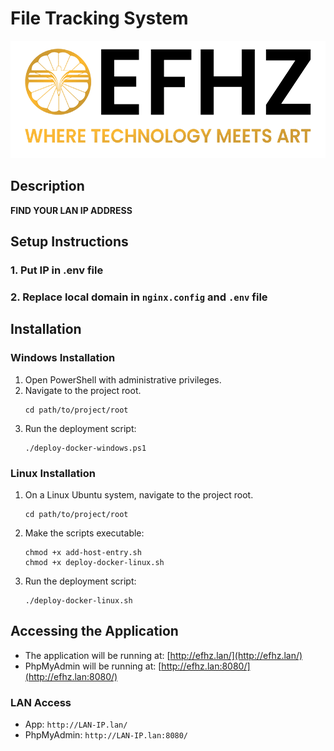 # File Tracking System

![Logo](https://github.com/algobasket/File-Tracking-System/blob/main/staticfiles/images/logo.png)

## Description
**FIND YOUR LAN IP ADDRESS**

## Setup Instructions

### 1. Put IP in .env file
### 2. Replace local domain in `nginx.config` and `.env` file

## Installation

### Windows Installation
1. Open PowerShell with administrative privileges.
2. Navigate to the project root.
    ```shell
    cd path/to/project/root
    ```
3. Run the deployment script:
    ```shell
    ./deploy-docker-windows.ps1
    ```

### Linux Installation
1. On a Linux Ubuntu system, navigate to the project root.
    ```shell
    cd path/to/project/root
    ```
2. Make the scripts executable:
    ```shell
    chmod +x add-host-entry.sh
    chmod +x deploy-docker-linux.sh
    ```
3. Run the deployment script:
    ```shell
    ./deploy-docker-linux.sh
    ```

## Accessing the Application

- The application will be running at: [http://efhz.lan/](http://efhz.lan/)
- PhpMyAdmin will be running at: [http://efhz.lan:8080/](http://efhz.lan:8080/)

### LAN Access
- App: `http://LAN-IP.lan/`
- PhpMyAdmin: `http://LAN-IP.lan:8080/`

